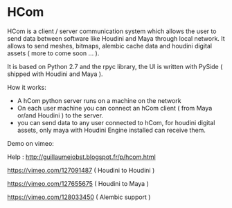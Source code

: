 # HCom
HCom is a client / server communication system which allows the user to send data between software like Houdini and Maya through local network. It allows to send meshes, bitmaps, alembic cache data and houdini digital assets ( more to come soon ... ).

It is based on Python 2.7 and the rpyc library, the UI is written with PySide ( shipped with Houdini and Maya ).

How it works:

- A hCom python server runs on a machine on the network
- On each user machine you can connect an hCom client ( from Maya or/and Houdini )  to the server.
- you can send data to any user connected to hCom, for houdini digital assets, only maya with Houdini Engine installed can receive them.

Demo on vimeo:

Help : http://guillaumejobst.blogspot.fr/p/hcom.html

https://vimeo.com/127091487 ( Houdini to Houdini )

https://vimeo.com/127655675 ( Houdini to Maya )

https://vimeo.com/128033450 ( Alembic support )


